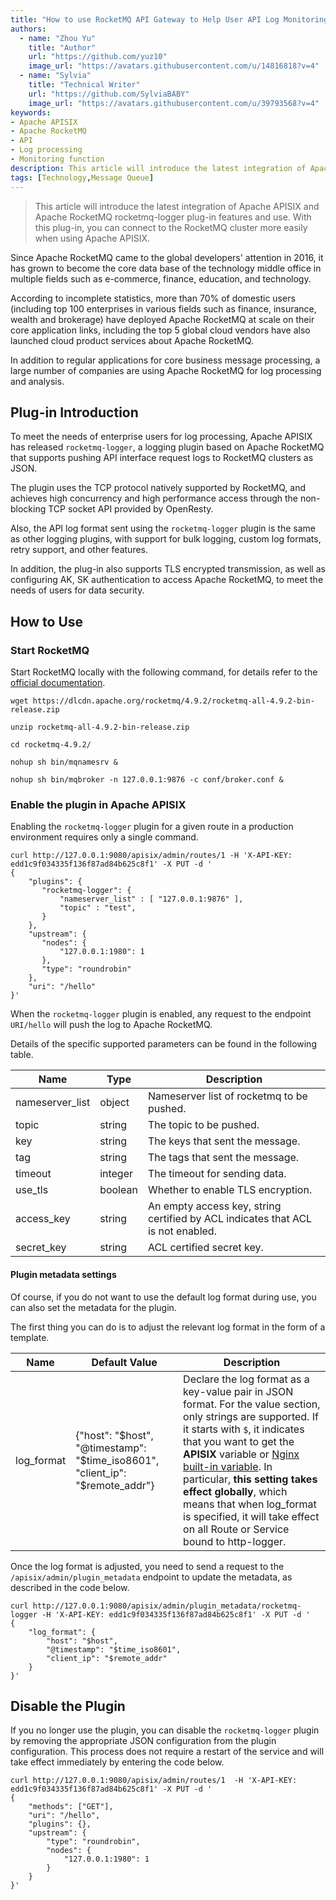 ```yaml
---
title: "How to use RocketMQ API Gateway to Help User API Log Monitoring Capabilities"
authors:
  - name: "Zhou Yu"
    title: "Author"
    url: "https://github.com/yuz10"
    image_url: "https://avatars.githubusercontent.com/u/14816818?v=4"
  - name: "Sylvia"
    title: "Technical Writer"
    url: "https://github.com/SylviaBABY"
    image_url: "https://avatars.githubusercontent.com/u/39793568?v=4"
keywords:
- Apache APISIX
- Apache RocketMQ
- API
- Log processing
- Monitoring function
description: This article will introduce the latest integration of Apache APISIX and Apache RocketMQ rocketmq-logger plug-in features and use. With this plug-in, you can connect to the RocketMQ cluster more easily when using Apache APISIX.
tags: [Technology,Message Queue]
---
```


> This article will introduce the latest integration of Apache APISIX and Apache RocketMQ rocketmq-logger plug-in features and use. With this plug-in, you can connect to the RocketMQ cluster more easily when using Apache APISIX.

<!--truncate-->

Since Apache RocketMQ came to the global developers' attention in 2016, it has grown to become the core data base of the technology middle office in multiple fields such as e-commerce, finance, education, and technology.

According to incomplete statistics, more than 70% of domestic users (including top 100 enterprises in various fields such as finance, insurance, wealth and brokerage) have deployed Apache RocketMQ at scale on their core application links, including the top 5 global cloud vendors have also launched cloud product services about Apache RocketMQ.

In addition to regular applications for core business message processing, a large number of companies are using Apache RocketMQ for log processing and analysis.

## Plug-in Introduction

To meet the needs of enterprise users for log processing, Apache APISIX has released `rocketmq-logger`, a logging plugin based on Apache RocketMQ that supports pushing API interface request logs to RocketMQ clusters as JSON.

The plugin uses the TCP protocol natively supported by RocketMQ, and achieves high concurrency and high performance access through the non-blocking TCP socket API provided by OpenResty.

Also, the API log format sent using the `rocketmq-logger` plugin is the same as other logging plugins, with support for bulk logging, custom log formats, retry support, and other features.

In addition, the plug-in also supports TLS encrypted transmission, as well as configuring AK, SK authentication to access Apache RocketMQ, to meet the needs of users for data security.

## How to Use

### Start RocketMQ

Start RocketMQ locally with the following command, for details refer to the [official documentation](https://rocketmq.apache.org/docs/quick-start/).

```shell
wget https://dlcdn.apache.org/rocketmq/4.9.2/rocketmq-all-4.9.2-bin-release.zip

unzip rocketmq-all-4.9.2-bin-release.zip

cd rocketmq-4.9.2/

nohup sh bin/mqnamesrv &

nohup sh bin/mqbroker -n 127.0.0.1:9876 -c conf/broker.conf &
```

### Enable the plugin in Apache APISIX

Enabling the `rocketmq-logger` plugin for a given route in a production environment requires only a single command.

```shell
curl http://127.0.0.1:9080/apisix/admin/routes/1 -H 'X-API-KEY: edd1c9f034335f136f87ad84b625c8f1' -X PUT -d '
{
    "plugins": {
       "rocketmq-logger": {
           "nameserver_list" : [ "127.0.0.1:9876" ],
           "topic" : "test",
       }
    },
    "upstream": {
       "nodes": {
           "127.0.0.1:1980": 1
       },
       "type": "roundrobin"
    },
    "uri": "/hello"
}'
```

When the `rocketmq-logger` plugin is enabled, any request to the endpoint `URI/hello` will push the log to Apache RocketMQ.

Details of the specific supported parameters can be found in the following table.

| Name             | Type    | Description                                             |
| ---------------- | ------- |  ------------------------------------------------ |
| nameserver_list  | object  | Nameserver list of rocketmq to be pushed.|
| topic            | string  | The topic to be pushed.                  |
| key              | string  | The keys that sent the message.          |
| tag              | string  | The tags that sent the message.          |
| timeout          | integer | The timeout for sending data.            |
| use_tls          | boolean | Whether to enable TLS encryption.        |
| access_key       | string  | An empty access key, string certified by ACL indicates that ACL is not enabled.     |
| secret_key       | string  | ACL certified secret key.                |

#### Plugin metadata settings

Of course, if you do not want to use the default log format during use, you can also set the metadata for the plugin.

The first thing you can do is to adjust the relevant log format in the form of a template.

| Name             |  Default Value |  Description                                             |
| ---------------- |  ------------- | ------------------------------------------------ |
| log_format       |  {"host": "$host", "@timestamp": "$time_iso8601", "client_ip": "$remote_addr"} |    Declare the log format as a key-value pair in JSON format. For the value section, only strings are supported. If it starts with `$`, it indicates that you want to get the __APISIX__ variable or [Nginx built-in variable](http://nginx.org/en/docs/varindex.html). In particular, **this setting takes effect globally**, which means that when log_format is specified, it will take effect on all Route or Service bound to http-logger. |

Once the log format is adjusted, you need to send a request to the `/apisix/admin/plugin_metadata` endpoint to update the metadata, as described in the code below.

```shell
curl http://127.0.0.1:9080/apisix/admin/plugin_metadata/rocketmq-logger -H 'X-API-KEY: edd1c9f034335f136f87ad84b625c8f1' -X PUT -d '
{
    "log_format": {
        "host": "$host",
        "@timestamp": "$time_iso8601",
        "client_ip": "$remote_addr"
    }
}'
```

## Disable the Plugin

If you no longer use the plugin, you can disable the `rocketmq-logger` plugin by removing the appropriate JSON configuration from the plugin configuration. This process does not require a restart of the service and will take effect immediately by entering the code below.

```shell
curl http://127.0.0.1:9080/apisix/admin/routes/1  -H 'X-API-KEY: edd1c9f034335f136f87ad84b625c8f1' -X PUT -d '
{
    "methods": ["GET"],
    "uri": "/hello",
    "plugins": {},
    "upstream": {
        "type": "roundrobin",
        "nodes": {
            "127.0.0.1:1980": 1
        }
    }
}'
```
